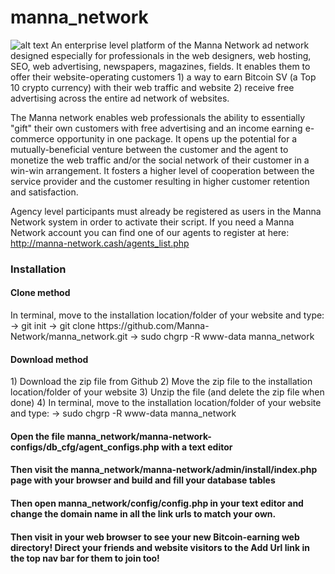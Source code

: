 
# manna_network

![alt text](http://manna-network.com/images3.jpeg "Logo Title Text 1")
An enterprise level platform of the Manna Network ad network designed especially for professionals in the web designers, web hosting, SEO, web advertising, newspapers, magazines, fields. It enables them to offer their website-operating customers 1) a way to earn Bitcoin SV (a Top 10 crypto currency) with their web traffic and website 2) receive free advertising across the entire ad network of websites.

The Manna network enables web professionals the ability to essentially "gift" their own customers with free advertising and an income earning e-commerce opportunity in one package. It opens up the potential for a mutually-beneficial venture between the customer and the agent to monetize the web traffic and/or the social network of their customer in a win-win arrangement. It fosters a higher level of cooperation between the service provider and the customer resulting in higher customer retention and satisfaction. 

Agency level participants must already be registered as users in the Manna Network system in order to activate their script. If you need a Manna Network account you can find one of our agents to register at here: <a target="_blank" href="http://manna-network.cash/agents_list.php">http://manna-network.cash/agents_list.php</a>


<h3>Installation</h3>
<h4>Clone method</h4>
In terminal, move to the installation location/folder of your website and type:
-> git init
-> git clone https://github.com/Manna-Network/manna_network.git
-> sudo chgrp -R www-data manna_network

<h4>Download method</h4>
1) Download the zip file from Github
2) Move the zip file to the installation location/folder of your website
3) Unzip the file (and delete the zip file when done)
4) In terminal, move to the installation location/folder of your website and type:
   -> sudo chgrp -R www-data manna_network

<h4>Open the file manna_network/manna-network-configs/db_cfg/agent_configs.php with a text editor</h4>
<h4>Then visit the manna_network/manna-network/admin/install/index.php page with your browser and build and fill your database tables</h4> 
<h4>Then open manna_network/config/config.php in your text editor and change the domain name in all the link urls to match your own. </h4>
<h4>Then visit in your web browser to see your new Bitcoin-earning web directory! Direct your friends and website visitors to the Add Url link in the top nav bar for them to join too!</h4>


